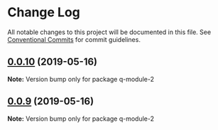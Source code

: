 # Change Log

All notable changes to this project will be documented in this file.
See [Conventional Commits](https://conventionalcommits.org) for commit guidelines.

## [0.0.10](https://github.com/jiechud/lerna-demo/compare/q-module-2@0.0.9...q-module-2@0.0.10) (2019-05-16)

**Note:** Version bump only for package q-module-2





## [0.0.9](https://github.com/jiechud/lerna-demo/compare/q-module-2@0.0.8...q-module-2@0.0.9) (2019-05-16)

**Note:** Version bump only for package q-module-2
